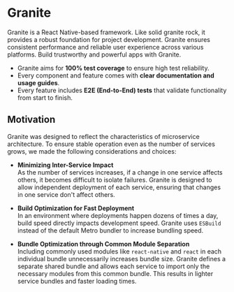 # Granite

Granite is a React Native-based framework. Like solid granite rock, it provides a robust foundation for project development. Granite ensures consistent performance and reliable user experience across various platforms. Build trustworthy and powerful apps with Granite.

- Granite aims for **100% test coverage** to ensure high test reliability.
- Every component and feature comes with **clear documentation and usage guides**.
- Every feature includes **E2E (End-to-End) tests** that validate functionality from start to finish.

## Motivation

Granite was designed to reflect the characteristics of microservice architecture. To ensure stable operation even as the number of services grows, we made the following considerations and choices:

- **Minimizing Inter-Service Impact**  
  As the number of services increases, if a change in one service affects others, it becomes difficult to isolate failures. Granite is designed to allow independent deployment of each service, ensuring that changes in one service don't affect others.

- **Build Optimization for Fast Deployment**  
  In an environment where deployments happen dozens of times a day, build speed directly impacts development speed. Granite uses `ESBuild` instead of the default Metro bundler to increase bundling speed.

- **Bundle Optimization through Common Module Separation**  
  Including commonly used modules like `react-native` and `react` in each individual bundle unnecessarily increases bundle size. Granite defines a separate shared bundle and allows each service to import only the necessary modules from this common bundle. This results in lighter service bundles and faster loading times.
